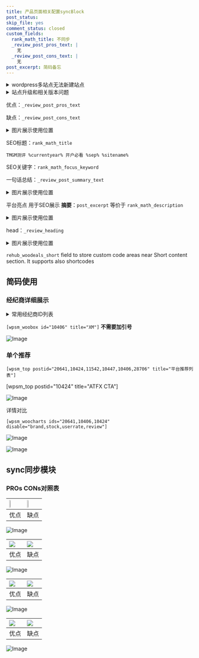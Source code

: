 ```yaml
---
title: 产品页面相关配置syncBlock
post_status: 
skip_file: yes
comment_status: closed
custom_fields:
  rank_math_title: 不同步
  _review_post_pros_text: |
    无
  _review_post_cons_text: |
    无
post_excerpt: 简码备忘
---
```

<details><summary>wordpress多站点无法新建站点</summary>

<li>和报错需要清理cookies一样的原因</li>
<li>wp-config.php里面<code>define( 'SUBDOMAIN_INSTALL', false );//子域名安装</code></li>
<li>新建子站点是用<code>define( 'SUBDOMAIN_INSTALL', true);//子域名安装</code> 完成以后，改成<code>false</code></li>
</details>

<details><summary>站点升级和相关版本问题</summary>

<p>wordpress：5.9.9
woocommerce：7.5.1
出现问题的地方：主题选项里面>><strong>Product layout >>compact style</strong></p>
<p>如何出现没有用过的字段 导致无法保存。先导出配置 然后进行修改，后面再次恢复即可。</p>
<p>出现部分字段无法显示时，需要返回默认布局后，对产品进行保存就好了。</p>
<p></p>
</details>

优点：`_review_post_pros_text`

缺点：`_review_post_cons_text`

<details><summary>图片展示使用位置</summary>

<img src="https://prod-files-secure.s3.us-west-2.amazonaws.com/39ed1227-6d7d-4570-be36-9ccd4a2c4241/f51d3d83-55d4-4bdf-9604-f37ec77ab556/Untitled.png?X-Amz-Algorithm=AWS4-HMAC-SHA256&X-Amz-Content-Sha256=UNSIGNED-PAYLOAD&X-Amz-Credential=ASIAZI2LB466ZSBEBJB7%2F20251002%2Fus-west-2%2Fs3%2Faws4_request&X-Amz-Date=20251002T105518Z&X-Amz-Expires=3600&X-Amz-Security-Token=IQoJb3JpZ2luX2VjEJL%2F%2F%2F%2F%2F%2F%2F%2F%2F%2FwEaCXVzLXdlc3QtMiJIMEYCIQDeN1HZQK4qlIeD8FjW%2Fc92oIoDkp2gTLqdsrhzvRRiFQIhAJ%2FDzuwu0Zj8MAPmqbxG95wqZN5N%2Bi5xWUal2zlsDPMYKv8DCCsQABoMNjM3NDIzMTgzODA1IgxJ6Bzfz3hhQ%2Be6uOgq3AOip3nj1kO%2FjVEE1rN2O8nKa25qhBEYVO4j2g8vDCRlkXbJRqoKVuW2yabUddz%2BBYr9ZPFKhdmlxq5e6yb3M2JiCrJ6u%2FhVhKpI0FxHSbYygAiTDIGyDJpfBD63w26EF5u5fj3DyNi8fLvunVMEK9rOkxQC3YwIvVR5I2POubzjG8zXwNYZA%2BY9TdOFWGuj3o6dJaTyzcmeHu0FbpArHaSemD%2FohuY8NR1ygx8oALE%2BDyYayGM7EdFBgBz1%2Bnb0v1zgPfZZrXe36nuh7SwE1ibHUrHDkqiafXpvcw2qtckJbV8mOBhWDjQGCKWRXiTOCRmlQK8t6RwS9NcOvhIQZvUcKvqAa8OdM38kqz9r76ca2tBdVJREyZ6JiSPTBVkjSeqi3tvL1NEBsGkkRfYCTxGS8yCRwOgCxfj%2FhlNSDT5GV9xlxkKL%2F8TbT3MzJbhuNOVbzgl5snd6xaT3thSXfbbaiPzv06hsA61sk4LGYP72kO%2FHB%2FG9ozcAXR2rNYTZEm2sGakhZKTtqWHOhTQ%2BqDArRM0ePQQQAY7VxQ8gj%2BTmRz3YeX9S2uFWY2Kz8018llisiFAg7ya99fhPj0zydiD7c556LBNkctuQLluK354DGoNqNoOQO1ZvSPfdgDCWkfnGBjqkAbbPfG7clbno1hg5VA26KDRDm1qJMDQiq55n1ksuU%2B%2FJleM0mKjT2szgrJAscs331gOJ9r%2FPwPQzK1F0TVdRB8mrLl0yGxnjoCci6Y3vcjVGe7uFyI9R%2Bx1ou9ITHr2DdvZQ98nO3pxBYG0ueSL1dlynSBWDHoQ4%2B30W91E7Z0iBJ1i6SlVVvEC4oj3RGPqj1f4GFkjnhu%2BjbvndlDAHf053nM2%2B&X-Amz-Signature=9f60ac23707f6ad3ae929d8bc783e5045e6aca0866903aaf22cb45457f28f9d9&X-Amz-SignedHeaders=host&x-amz-checksum-mode=ENABLED&x-id=GetObject" alt="Image">
</details>

SEO标题：`rank_math_title`

`TMGM测评 %currentyear% 开户必看 %sep% %sitename%`

SEO关键字：`rank_math_focus_keyword`

一句话总结：`_review_post_summary_text`

<details><summary>图片展示使用位置</summary>

<img src="https://prod-files-secure.s3.us-west-2.amazonaws.com/39ed1227-6d7d-4570-be36-9ccd4a2c4241/4b96a922-296c-4f4e-8630-d1c870cbce01/Untitled.png?X-Amz-Algorithm=AWS4-HMAC-SHA256&X-Amz-Content-Sha256=UNSIGNED-PAYLOAD&X-Amz-Credential=ASIAZI2LB466RA3RZUW3%2F20251002%2Fus-west-2%2Fs3%2Faws4_request&X-Amz-Date=20251002T105518Z&X-Amz-Expires=3600&X-Amz-Security-Token=IQoJb3JpZ2luX2VjEJL%2F%2F%2F%2F%2F%2F%2F%2F%2F%2FwEaCXVzLXdlc3QtMiJHMEUCIAQOFwncG0NKRqH5tvakL5Pm4hLUr8Hy4STCVuBhTfIzAiEA2pE%2B0z6XJg4YEXpGtJWh7Lb7t%2FYzxytJzmlUDopeCtUq%2FwMIKxAAGgw2Mzc0MjMxODM4MDUiDB3WgDnDshEV6TfMRSrcA1AttfwWLXSJ3PY7psfPvjJ6JOKPGehPUO5JWAOTY%2Bnh9eZA3FIGh4nMBXzReYKa7tqtWc55VFh8CbZQLPgDwa9WDxzwnK8g%2BTjoV%2BBIVSCIMSxtmeOVLjT3vFh7hFLHOkAft7g%2BrSUJO0FQG33A2KKcHNeAhtxSoceuZryfNZ3RbvJr4pu7xmkLyLhmWBcSB%2FXooOv51gR7AzYzDPMGEd60H%2BBAG%2FsrTZsu2ykis1PBdsorJeK1XMduR0%2FiE4KVmf1PL5ESaQgsFocSXarHG%2BTEjtaNHdLDG39qUrwxFXkdcgYfjcOXGHglKP%2B10E6al8P0StRua49c%2BLrzZkysBqTziLJUxXk8LcZtpLvBeOhlP2QvIo9gPnF8U5o2GfRBcgSbch2Lzv3uKr1RgeGKE4tsYX6OJllr6SH94VdB0cNCKcUwmkq3HGefNGBjdMUFZLyh0IsZ5PrvMtqczXa3XU5F2IySf970crNP1C8H8Aut4o%2B4fAovNi85WkagMF%2FrwGXJViVSbRIV2jVnfCs%2FrO7YBtRDGcyaLhqGuGwDxE0kYM6rSgVO3yESHS6mWqoxqLpPqtrqJ8%2FipZIUFbmzV9E0h%2B2EMmF4lxSsZ0AEaJnoombZRWZdY7Gs01W7MJWQ%2BcYGOqUBd%2FHE8g3kEOMxF%2FMxIgS1%2BVw6JaxnNYq0PhnifKKQnaVYLAwlqTgfu5iKIKk4buhGjlhr%2FowkUr4ecCo03TaHGH978yOF%2B2ZEiCOhq1kar0I8Y0rAFLDGibPcllMO2OtsBfncZWgrEJbzulhT8YamaZy3MgJW2MKi5ZaXc5DnNJliV5scRFGWCzzqgAqbjov6AY4NECjQo4vB%2F0dEV0rlwfFuDiLY&X-Amz-Signature=ed638594de9af7e1031492e6d1cde245a37fd59d3557034049c44954ff14d7f7&X-Amz-SignedHeaders=host&x-amz-checksum-mode=ENABLED&x-id=GetObject" alt="Image">
</details>

平台亮点 用于SEO展示 **摘要**：`post_excerpt`  等价于 `rank_math_description`

<details><summary>图片展示使用位置</summary>

<img src="https://prod-files-secure.s3.us-west-2.amazonaws.com/39ed1227-6d7d-4570-be36-9ccd4a2c4241/1ee11f63-b60a-4dfe-a7a7-d58ff23b5d88/Untitled.png?X-Amz-Algorithm=AWS4-HMAC-SHA256&X-Amz-Content-Sha256=UNSIGNED-PAYLOAD&X-Amz-Credential=ASIAZI2LB466R27ZHOS4%2F20251002%2Fus-west-2%2Fs3%2Faws4_request&X-Amz-Date=20251002T105519Z&X-Amz-Expires=3600&X-Amz-Security-Token=IQoJb3JpZ2luX2VjEJL%2F%2F%2F%2F%2F%2F%2F%2F%2F%2FwEaCXVzLXdlc3QtMiJIMEYCIQDXGSQjm6dKbqKjG%2BbK9hHDevDhWrYuxVWkx97BZsXq4QIhANn02E7hdIa7Sn7X19A7AlL7xm%2FzQrMuyZFXrW5U0WTwKv8DCCsQABoMNjM3NDIzMTgzODA1Igx%2FRGA45VHpRJgCwWUq3AO7dR2xG1HKdi5dDt4mm3XSVdllKYELHSEAuf9R3fc2HQVe%2BCv1FG6CVRqsebBqdeOdf9duqq9Td%2FEpcn3UmnqjPSBiShi%2F4W7KPP4pdmsntBDMg%2BnSctHnjP2aE29LWxMggcilGNvoNStaVsvXuXGOb2EmgBuCqt7OWAh64QoEpCBAdO9DEUkJw6ztqnmy9d7cbpSQtiDH3hLn3vBs984YCxVdT8RTvaxamZSIs60mVvI5H7FbhWTGWezZSVOdRL0hx5qbpyBgF18FAF2EFGt84QYCg5TqdvXLy3xP0gJVmLwwLy88%2FbQZ4IX%2FgC0pQUrAZ4jVLbzWStObI4kH2gTbuWBwHpos93syKJVCZKDgjBf4oAB8d9Vp537lyNtyNd7hJotu%2Fxl%2FCI9TjhqV977Cp4OHQaBPQ8VPgez8B%2BFAL7Qx6y0WkLQAMUnUKgccfG4hvINwkowA6ci2vwsu%2FbDwYrPr1eWfkr0WzbrX7Qsg9YKVxLB8Owro%2F5ibP%2BIpcCXn7nc0t8lqBNt9odDYCYgY9n1MfodatW8VOgabIIfCqj%2F9p8Q3MV5XScymJwv6k5chsZfDPx5xDRSnowpyAPeWfEVFiZx734k3J7HT1AEE74iilHunmxIis%2BVvrjDAkPnGBjqkARBTiiUg3YvcVKvLy9fIW2j72jXLS55hD2QkoS1NffobtHJ2Gny6Ngs%2FJ9eMjBMUJe0GSzRhw0fY9rDax6fk4whBDTKR9cp4Yiz0HcEvAQ0P3AaPUpw20d7Aere3LmPVK142%2FBkC9qFLbeWDRehd6faPZD0DL%2F0H08K4gMALDujabmrskCkppycrt%2FaJz2kHo4AAv%2BQz8RIWtxuWV%2FIgWivTiTAR&X-Amz-Signature=b636f3a8666737483f700a7b42e90d2dd885ea5edb3631f193696bdb0655a47b&X-Amz-SignedHeaders=host&x-amz-checksum-mode=ENABLED&x-id=GetObject" alt="Image">
<img src="https://prod-files-secure.s3.us-west-2.amazonaws.com/39ed1227-6d7d-4570-be36-9ccd4a2c4241/ad4118b5-78d8-4fbe-801e-3b29b5d99c01/Untitled.png?X-Amz-Algorithm=AWS4-HMAC-SHA256&X-Amz-Content-Sha256=UNSIGNED-PAYLOAD&X-Amz-Credential=ASIAZI2LB466R27ZHOS4%2F20251002%2Fus-west-2%2Fs3%2Faws4_request&X-Amz-Date=20251002T105519Z&X-Amz-Expires=3600&X-Amz-Security-Token=IQoJb3JpZ2luX2VjEJL%2F%2F%2F%2F%2F%2F%2F%2F%2F%2FwEaCXVzLXdlc3QtMiJIMEYCIQDXGSQjm6dKbqKjG%2BbK9hHDevDhWrYuxVWkx97BZsXq4QIhANn02E7hdIa7Sn7X19A7AlL7xm%2FzQrMuyZFXrW5U0WTwKv8DCCsQABoMNjM3NDIzMTgzODA1Igx%2FRGA45VHpRJgCwWUq3AO7dR2xG1HKdi5dDt4mm3XSVdllKYELHSEAuf9R3fc2HQVe%2BCv1FG6CVRqsebBqdeOdf9duqq9Td%2FEpcn3UmnqjPSBiShi%2F4W7KPP4pdmsntBDMg%2BnSctHnjP2aE29LWxMggcilGNvoNStaVsvXuXGOb2EmgBuCqt7OWAh64QoEpCBAdO9DEUkJw6ztqnmy9d7cbpSQtiDH3hLn3vBs984YCxVdT8RTvaxamZSIs60mVvI5H7FbhWTGWezZSVOdRL0hx5qbpyBgF18FAF2EFGt84QYCg5TqdvXLy3xP0gJVmLwwLy88%2FbQZ4IX%2FgC0pQUrAZ4jVLbzWStObI4kH2gTbuWBwHpos93syKJVCZKDgjBf4oAB8d9Vp537lyNtyNd7hJotu%2Fxl%2FCI9TjhqV977Cp4OHQaBPQ8VPgez8B%2BFAL7Qx6y0WkLQAMUnUKgccfG4hvINwkowA6ci2vwsu%2FbDwYrPr1eWfkr0WzbrX7Qsg9YKVxLB8Owro%2F5ibP%2BIpcCXn7nc0t8lqBNt9odDYCYgY9n1MfodatW8VOgabIIfCqj%2F9p8Q3MV5XScymJwv6k5chsZfDPx5xDRSnowpyAPeWfEVFiZx734k3J7HT1AEE74iilHunmxIis%2BVvrjDAkPnGBjqkARBTiiUg3YvcVKvLy9fIW2j72jXLS55hD2QkoS1NffobtHJ2Gny6Ngs%2FJ9eMjBMUJe0GSzRhw0fY9rDax6fk4whBDTKR9cp4Yiz0HcEvAQ0P3AaPUpw20d7Aere3LmPVK142%2FBkC9qFLbeWDRehd6faPZD0DL%2F0H08K4gMALDujabmrskCkppycrt%2FaJz2kHo4AAv%2BQz8RIWtxuWV%2FIgWivTiTAR&X-Amz-Signature=91cf33ffcb8852cfba327b12d84af3608e70d1bb96ca3d30e293c1ac37dc302a&X-Amz-SignedHeaders=host&x-amz-checksum-mode=ENABLED&x-id=GetObject" alt="Image">
<img src="https://prod-files-secure.s3.us-west-2.amazonaws.com/39ed1227-6d7d-4570-be36-9ccd4a2c4241/a38cf7c9-a79c-4b64-9e94-13589fe0758b/Untitled.png?X-Amz-Algorithm=AWS4-HMAC-SHA256&X-Amz-Content-Sha256=UNSIGNED-PAYLOAD&X-Amz-Credential=ASIAZI2LB466R27ZHOS4%2F20251002%2Fus-west-2%2Fs3%2Faws4_request&X-Amz-Date=20251002T105519Z&X-Amz-Expires=3600&X-Amz-Security-Token=IQoJb3JpZ2luX2VjEJL%2F%2F%2F%2F%2F%2F%2F%2F%2F%2FwEaCXVzLXdlc3QtMiJIMEYCIQDXGSQjm6dKbqKjG%2BbK9hHDevDhWrYuxVWkx97BZsXq4QIhANn02E7hdIa7Sn7X19A7AlL7xm%2FzQrMuyZFXrW5U0WTwKv8DCCsQABoMNjM3NDIzMTgzODA1Igx%2FRGA45VHpRJgCwWUq3AO7dR2xG1HKdi5dDt4mm3XSVdllKYELHSEAuf9R3fc2HQVe%2BCv1FG6CVRqsebBqdeOdf9duqq9Td%2FEpcn3UmnqjPSBiShi%2F4W7KPP4pdmsntBDMg%2BnSctHnjP2aE29LWxMggcilGNvoNStaVsvXuXGOb2EmgBuCqt7OWAh64QoEpCBAdO9DEUkJw6ztqnmy9d7cbpSQtiDH3hLn3vBs984YCxVdT8RTvaxamZSIs60mVvI5H7FbhWTGWezZSVOdRL0hx5qbpyBgF18FAF2EFGt84QYCg5TqdvXLy3xP0gJVmLwwLy88%2FbQZ4IX%2FgC0pQUrAZ4jVLbzWStObI4kH2gTbuWBwHpos93syKJVCZKDgjBf4oAB8d9Vp537lyNtyNd7hJotu%2Fxl%2FCI9TjhqV977Cp4OHQaBPQ8VPgez8B%2BFAL7Qx6y0WkLQAMUnUKgccfG4hvINwkowA6ci2vwsu%2FbDwYrPr1eWfkr0WzbrX7Qsg9YKVxLB8Owro%2F5ibP%2BIpcCXn7nc0t8lqBNt9odDYCYgY9n1MfodatW8VOgabIIfCqj%2F9p8Q3MV5XScymJwv6k5chsZfDPx5xDRSnowpyAPeWfEVFiZx734k3J7HT1AEE74iilHunmxIis%2BVvrjDAkPnGBjqkARBTiiUg3YvcVKvLy9fIW2j72jXLS55hD2QkoS1NffobtHJ2Gny6Ngs%2FJ9eMjBMUJe0GSzRhw0fY9rDax6fk4whBDTKR9cp4Yiz0HcEvAQ0P3AaPUpw20d7Aere3LmPVK142%2FBkC9qFLbeWDRehd6faPZD0DL%2F0H08K4gMALDujabmrskCkppycrt%2FaJz2kHo4AAv%2BQz8RIWtxuWV%2FIgWivTiTAR&X-Amz-Signature=7245ad92a668010d8c97693bd41f68aaa3d75d86911a019356a26fe6bf82d143&X-Amz-SignedHeaders=host&x-amz-checksum-mode=ENABLED&x-id=GetObject" alt="Image">
<img src="https://prod-files-secure.s3.us-west-2.amazonaws.com/39ed1227-6d7d-4570-be36-9ccd4a2c4241/7da6fc1e-d2ac-42ae-8c75-cb5749aa18f6/Untitled.png?X-Amz-Algorithm=AWS4-HMAC-SHA256&X-Amz-Content-Sha256=UNSIGNED-PAYLOAD&X-Amz-Credential=ASIAZI2LB466R27ZHOS4%2F20251002%2Fus-west-2%2Fs3%2Faws4_request&X-Amz-Date=20251002T105519Z&X-Amz-Expires=3600&X-Amz-Security-Token=IQoJb3JpZ2luX2VjEJL%2F%2F%2F%2F%2F%2F%2F%2F%2F%2FwEaCXVzLXdlc3QtMiJIMEYCIQDXGSQjm6dKbqKjG%2BbK9hHDevDhWrYuxVWkx97BZsXq4QIhANn02E7hdIa7Sn7X19A7AlL7xm%2FzQrMuyZFXrW5U0WTwKv8DCCsQABoMNjM3NDIzMTgzODA1Igx%2FRGA45VHpRJgCwWUq3AO7dR2xG1HKdi5dDt4mm3XSVdllKYELHSEAuf9R3fc2HQVe%2BCv1FG6CVRqsebBqdeOdf9duqq9Td%2FEpcn3UmnqjPSBiShi%2F4W7KPP4pdmsntBDMg%2BnSctHnjP2aE29LWxMggcilGNvoNStaVsvXuXGOb2EmgBuCqt7OWAh64QoEpCBAdO9DEUkJw6ztqnmy9d7cbpSQtiDH3hLn3vBs984YCxVdT8RTvaxamZSIs60mVvI5H7FbhWTGWezZSVOdRL0hx5qbpyBgF18FAF2EFGt84QYCg5TqdvXLy3xP0gJVmLwwLy88%2FbQZ4IX%2FgC0pQUrAZ4jVLbzWStObI4kH2gTbuWBwHpos93syKJVCZKDgjBf4oAB8d9Vp537lyNtyNd7hJotu%2Fxl%2FCI9TjhqV977Cp4OHQaBPQ8VPgez8B%2BFAL7Qx6y0WkLQAMUnUKgccfG4hvINwkowA6ci2vwsu%2FbDwYrPr1eWfkr0WzbrX7Qsg9YKVxLB8Owro%2F5ibP%2BIpcCXn7nc0t8lqBNt9odDYCYgY9n1MfodatW8VOgabIIfCqj%2F9p8Q3MV5XScymJwv6k5chsZfDPx5xDRSnowpyAPeWfEVFiZx734k3J7HT1AEE74iilHunmxIis%2BVvrjDAkPnGBjqkARBTiiUg3YvcVKvLy9fIW2j72jXLS55hD2QkoS1NffobtHJ2Gny6Ngs%2FJ9eMjBMUJe0GSzRhw0fY9rDax6fk4whBDTKR9cp4Yiz0HcEvAQ0P3AaPUpw20d7Aere3LmPVK142%2FBkC9qFLbeWDRehd6faPZD0DL%2F0H08K4gMALDujabmrskCkppycrt%2FaJz2kHo4AAv%2BQz8RIWtxuWV%2FIgWivTiTAR&X-Amz-Signature=3b699a82cf5fa921ceca9d763420155113d86e4f9a39f5482b9435fc0a948355&X-Amz-SignedHeaders=host&x-amz-checksum-mode=ENABLED&x-id=GetObject" alt="Image">
<img src="https://prod-files-secure.s3.us-west-2.amazonaws.com/39ed1227-6d7d-4570-be36-9ccd4a2c4241/7e97f40a-eaee-47f5-b2f9-475f96808fa7/Untitled.png?X-Amz-Algorithm=AWS4-HMAC-SHA256&X-Amz-Content-Sha256=UNSIGNED-PAYLOAD&X-Amz-Credential=ASIAZI2LB466R27ZHOS4%2F20251002%2Fus-west-2%2Fs3%2Faws4_request&X-Amz-Date=20251002T105519Z&X-Amz-Expires=3600&X-Amz-Security-Token=IQoJb3JpZ2luX2VjEJL%2F%2F%2F%2F%2F%2F%2F%2F%2F%2FwEaCXVzLXdlc3QtMiJIMEYCIQDXGSQjm6dKbqKjG%2BbK9hHDevDhWrYuxVWkx97BZsXq4QIhANn02E7hdIa7Sn7X19A7AlL7xm%2FzQrMuyZFXrW5U0WTwKv8DCCsQABoMNjM3NDIzMTgzODA1Igx%2FRGA45VHpRJgCwWUq3AO7dR2xG1HKdi5dDt4mm3XSVdllKYELHSEAuf9R3fc2HQVe%2BCv1FG6CVRqsebBqdeOdf9duqq9Td%2FEpcn3UmnqjPSBiShi%2F4W7KPP4pdmsntBDMg%2BnSctHnjP2aE29LWxMggcilGNvoNStaVsvXuXGOb2EmgBuCqt7OWAh64QoEpCBAdO9DEUkJw6ztqnmy9d7cbpSQtiDH3hLn3vBs984YCxVdT8RTvaxamZSIs60mVvI5H7FbhWTGWezZSVOdRL0hx5qbpyBgF18FAF2EFGt84QYCg5TqdvXLy3xP0gJVmLwwLy88%2FbQZ4IX%2FgC0pQUrAZ4jVLbzWStObI4kH2gTbuWBwHpos93syKJVCZKDgjBf4oAB8d9Vp537lyNtyNd7hJotu%2Fxl%2FCI9TjhqV977Cp4OHQaBPQ8VPgez8B%2BFAL7Qx6y0WkLQAMUnUKgccfG4hvINwkowA6ci2vwsu%2FbDwYrPr1eWfkr0WzbrX7Qsg9YKVxLB8Owro%2F5ibP%2BIpcCXn7nc0t8lqBNt9odDYCYgY9n1MfodatW8VOgabIIfCqj%2F9p8Q3MV5XScymJwv6k5chsZfDPx5xDRSnowpyAPeWfEVFiZx734k3J7HT1AEE74iilHunmxIis%2BVvrjDAkPnGBjqkARBTiiUg3YvcVKvLy9fIW2j72jXLS55hD2QkoS1NffobtHJ2Gny6Ngs%2FJ9eMjBMUJe0GSzRhw0fY9rDax6fk4whBDTKR9cp4Yiz0HcEvAQ0P3AaPUpw20d7Aere3LmPVK142%2FBkC9qFLbeWDRehd6faPZD0DL%2F0H08K4gMALDujabmrskCkppycrt%2FaJz2kHo4AAv%2BQz8RIWtxuWV%2FIgWivTiTAR&X-Amz-Signature=9bdc207f0bd5a7bfeeb67b6487b5e4b3be9b1f1f267c6be77d99c48061f7270c&X-Amz-SignedHeaders=host&x-amz-checksum-mode=ENABLED&x-id=GetObject" alt="Image">
</details>

head：`_review_heading`

<details><summary>图片展示使用位置</summary>

<img src="https://prod-files-secure.s3.us-west-2.amazonaws.com/39ed1227-6d7d-4570-be36-9ccd4a2c4241/3a4650ad-9887-415c-889a-edd51fa54f27/Untitled.png?X-Amz-Algorithm=AWS4-HMAC-SHA256&X-Amz-Content-Sha256=UNSIGNED-PAYLOAD&X-Amz-Credential=ASIAZI2LB466YNONNQAB%2F20251002%2Fus-west-2%2Fs3%2Faws4_request&X-Amz-Date=20251002T105519Z&X-Amz-Expires=3600&X-Amz-Security-Token=IQoJb3JpZ2luX2VjEJL%2F%2F%2F%2F%2F%2F%2F%2F%2F%2FwEaCXVzLXdlc3QtMiJHMEUCIBAeIuSGc%2FZFaCpgvcUdqOjR%2F9yA1ljRY4mcpHAz0GBlAiEAltetwY57JLkns4s41aDZXi4Kth7ZO%2BrtyVJinA3N6j8q%2FwMIKxAAGgw2Mzc0MjMxODM4MDUiDPfX4IUJTo22zVUfHyrcA%2FZiUqqNStgHY5sHaOQycga%2FTeNpO7mB3wHv3Efdn1PYWaENOJgoFU%2FWJtQBHpL0jYLOxfT663fMJo8g5pO4Z3ePenw1%2Fpf0frNXDc9ptOwY3mMjQBDf%2FTAemfJYHiFhakTJzvvG9m7RhjPxom47dCnvxzyuene9LXzsFWMs80gIwAmwirwwea96Yyz6V2o0AKe4Hpo6pun9uUKoxkcljhew5HxZ8HIyK7JrGnWPCL1DDAywnk%2Bn1fDpwm15tZ%2BrqXhhy%2FuIQG4L1sWkOi7Bnwh3rtAXHYqq7FIkrIA1z4n1FO2iwnAEqIFYbGH6t6S5F8v3bS%2FzZ67XoxNchPGWzzV3cy9p2%2BCyT4J0vuyxPeJwY0YKFT7zONqCqewwJhwOILwkwE2%2BIQADEk3Fz0pI6xQzVDRhPscKCOloz1V8tJgT46aSOBcqrq5EZ2gTF%2FqpNxSVjeehyz%2B0bz17yAuEMGxuLGgcAAniHHbTMitYsWLUsVMKGPJtsw1hcwu90u4keBzZ%2Bi9BsdPpWXoXnLcbpx8Jqqe0w%2Bkkf6RBa5tqBYcrVKoRxBMDp1urxfqjk%2BKn2p%2FxCqh9OsAjp4UO8BeplSXKQMemOMoXaNMy2OsWBnUf26WXSuoX7o%2BRAsm5MJmQ%2BcYGOqUBo0geWFBTpOzhFmJ4sxEDE%2FWRL1c7on9yac1zU6sQxCBCf2J2O2z2LI6JxYNaKkN3Fx9kdeT8F0hNgnfTkUu9pXgSOBdf7ggBT91gBlbyaFeBByLrKxGdGGtEgE%2B8L5G5DtqDqDpznMz3oDhTSllg0uLQ7HCBNwvMD3JzCjnLozaIaJU3m5NS3Y1390fO1ZZrIlolFOpf%2F4iWAbDivTzGU7K3id2S&X-Amz-Signature=fcd8e897edffa611cb09b593fc2c7b5516d92c08781e32736cb0e8570a8fb9b6&X-Amz-SignedHeaders=host&x-amz-checksum-mode=ENABLED&x-id=GetObject" alt="Image">
</details>

`rehub_woodeals_short`	field to store custom code areas near Short content section. It supports also shortcodes



## 简码使用

### 经纪商详细展示

<details><summary>常用经纪商ID列表</summary>

<pre><code class="php">嘉盛 ===> 20641  [wpsm_woobox id="20641" title="嘉盛"]
易信easymarkets ===> 11542  [wpsm_woobox id="11542" title="易信easymarkets"]
ATFX外汇 ===> 10424  [wpsm_woobox id="10424" title="ATFX"]
XM ===> 10406  [wpsm_woobox id="10406" title="XM"]
TMGM ===> 29622  [wpsm_woobox id="29622" title="TMGM"]
HYCM ===> 10447  [wpsm_woobox id="10447" title="HYCM"]
fpmarkets澳福外汇 ===> 20639  [wpsm_woobox id="20639" title="fpmarkets澳福外汇"]</code></pre>
</details>

`[wpsm_woobox id="10406" title="XM"]` **不需要加引号**

![Image](https://prod-files-secure.s3.us-west-2.amazonaws.com/39ed1227-6d7d-4570-be36-9ccd4a2c4241/4f898f9d-0fa7-4e43-acd3-ac6bc7be575a/Untitled.png?X-Amz-Algorithm=AWS4-HMAC-SHA256&X-Amz-Content-Sha256=UNSIGNED-PAYLOAD&X-Amz-Credential=ASIAZI2LB4667JGAI5XS%2F20251002%2Fus-west-2%2Fs3%2Faws4_request&X-Amz-Date=20251002T105515Z&X-Amz-Expires=3600&X-Amz-Security-Token=IQoJb3JpZ2luX2VjEJL%2F%2F%2F%2F%2F%2F%2F%2F%2F%2FwEaCXVzLXdlc3QtMiJIMEYCIQCmbz7nYpb6YAK%2Br4O6W%2B7m8efJdQXl12hpxiz90zV%2B5AIhAI2K5B0AuwkWsGaB%2BPgXniwWiX877RydPTMeB5jYyOAFKv8DCCsQABoMNjM3NDIzMTgzODA1IgxvfTBxRkJPcDpzCsIq3AOEw8yY8iTFMZKwKQspALjE%2FKYNRLu0OgHDgxRGWR6REe4Zh3KUq4AssSy38%2B3753p2v993KPpH4CVcqNo%2FBomN02H%2BY6DNtdcEXZGz8zXT80%2B8H4hYZ7E%2BLSOB%2BWw2byacFG6cs1v8m4EpemmazeTLdjKE%2BIiDPnuI132Vg2dfqT%2BoWfWJp2AGrco%2FCHZB%2B%2FR2sC5cL5OE2FYmu5ESsUdoj8qL3RAJwaEQtiuoSDEnIP9aQHpJfh6P66Pry8NN2tQoKhMOFH81P3OI0XgvqRnJDTrDJfFDykXH6wC9QB%2BD1AY7FVxHixJqY1K5wyltoykDIzl83XuvZwbFCCohyXhMMNqfIQ%2BGIq5jCHaJS2Y1K%2F8D79qc3B0huzv1b0BhuYdDV%2B%2FSgMkBB%2BrRRjpi%2FnnOGSjKFrD6cZxAvAQGHLKmjvRS%2FxuyXH2k2SyMTTP9pfAQ9NvJL%2B0FblGSWZyLn7rSmi94365KHrE%2F8geEtx7KTKttEtV0Y%2F1wawiXep2IJsWXkWQMSINbdp%2BoWtmcU7gSpFrbO1sziHjQfc7A%2FigdqEtewzq1vxlEJONWPNeC3Ki6of%2BJsvx8LAIGjhtJgsp0skjoqNfhablpC3qQ0znAbJiCfbk6D1qjywpRqzCOkfnGBjqkAcENPMiZ1%2FQTuavQ4rEqMKcI9r2yKQq4ZIKhiA2ZnBHSV5WPAem8ePLZiS7PAkwv0rqWRCPcFmwuCoivOYzdn9cySPukwYxFr05aZDWcJopYZC3EaPL5O2zuBgni1muPEZ536ZNrb4Wj7VaM3JeklW8CqB%2F%2FbaqIqfOgKkV%2Fg5d1mwoP7Eb7TZ%2FSNAE5LZGmjQmIQK24hCFUFYq8xWLZYN303S0Y&X-Amz-Signature=e9ed2fd918ee5907cfc27e659aa1e6ee1e6177342b248a8e8e1bc2304b28d120&X-Amz-SignedHeaders=host&x-amz-checksum-mode=ENABLED&x-id=GetObject)

### 单个推荐
`[wpsm_top postid="20641,10424,11542,10447,10406,28706" title="平台推荐列表"]`

[wpsm_top postid="10424" title="ATFX CTA"]

![Image](https://prod-files-secure.s3.us-west-2.amazonaws.com/39ed1227-6d7d-4570-be36-9ccd4a2c4241/5ac620dc-51a8-48b6-b55d-91f47299193c/Untitled.png?X-Amz-Algorithm=AWS4-HMAC-SHA256&X-Amz-Content-Sha256=UNSIGNED-PAYLOAD&X-Amz-Credential=ASIAZI2LB4667JGAI5XS%2F20251002%2Fus-west-2%2Fs3%2Faws4_request&X-Amz-Date=20251002T105515Z&X-Amz-Expires=3600&X-Amz-Security-Token=IQoJb3JpZ2luX2VjEJL%2F%2F%2F%2F%2F%2F%2F%2F%2F%2FwEaCXVzLXdlc3QtMiJIMEYCIQCmbz7nYpb6YAK%2Br4O6W%2B7m8efJdQXl12hpxiz90zV%2B5AIhAI2K5B0AuwkWsGaB%2BPgXniwWiX877RydPTMeB5jYyOAFKv8DCCsQABoMNjM3NDIzMTgzODA1IgxvfTBxRkJPcDpzCsIq3AOEw8yY8iTFMZKwKQspALjE%2FKYNRLu0OgHDgxRGWR6REe4Zh3KUq4AssSy38%2B3753p2v993KPpH4CVcqNo%2FBomN02H%2BY6DNtdcEXZGz8zXT80%2B8H4hYZ7E%2BLSOB%2BWw2byacFG6cs1v8m4EpemmazeTLdjKE%2BIiDPnuI132Vg2dfqT%2BoWfWJp2AGrco%2FCHZB%2B%2FR2sC5cL5OE2FYmu5ESsUdoj8qL3RAJwaEQtiuoSDEnIP9aQHpJfh6P66Pry8NN2tQoKhMOFH81P3OI0XgvqRnJDTrDJfFDykXH6wC9QB%2BD1AY7FVxHixJqY1K5wyltoykDIzl83XuvZwbFCCohyXhMMNqfIQ%2BGIq5jCHaJS2Y1K%2F8D79qc3B0huzv1b0BhuYdDV%2B%2FSgMkBB%2BrRRjpi%2FnnOGSjKFrD6cZxAvAQGHLKmjvRS%2FxuyXH2k2SyMTTP9pfAQ9NvJL%2B0FblGSWZyLn7rSmi94365KHrE%2F8geEtx7KTKttEtV0Y%2F1wawiXep2IJsWXkWQMSINbdp%2BoWtmcU7gSpFrbO1sziHjQfc7A%2FigdqEtewzq1vxlEJONWPNeC3Ki6of%2BJsvx8LAIGjhtJgsp0skjoqNfhablpC3qQ0znAbJiCfbk6D1qjywpRqzCOkfnGBjqkAcENPMiZ1%2FQTuavQ4rEqMKcI9r2yKQq4ZIKhiA2ZnBHSV5WPAem8ePLZiS7PAkwv0rqWRCPcFmwuCoivOYzdn9cySPukwYxFr05aZDWcJopYZC3EaPL5O2zuBgni1muPEZ536ZNrb4Wj7VaM3JeklW8CqB%2F%2FbaqIqfOgKkV%2Fg5d1mwoP7Eb7TZ%2FSNAE5LZGmjQmIQK24hCFUFYq8xWLZYN303S0Y&X-Amz-Signature=f0dc1a148d011deb811967938eb0b4329307bdcd1da6bdc8bd895a04a431988d&X-Amz-SignedHeaders=host&x-amz-checksum-mode=ENABLED&x-id=GetObject)

详情对比

`[wpsm_woocharts ids="20641,10406,10424" disable="brand,stock,userrate,review"]`

![Image](https://prod-files-secure.s3.us-west-2.amazonaws.com/39ed1227-6d7d-4570-be36-9ccd4a2c4241/bf3ba45f-b9f3-4295-8aef-b4a495fd25f4/Untitled.png?X-Amz-Algorithm=AWS4-HMAC-SHA256&X-Amz-Content-Sha256=UNSIGNED-PAYLOAD&X-Amz-Credential=ASIAZI2LB4667JGAI5XS%2F20251002%2Fus-west-2%2Fs3%2Faws4_request&X-Amz-Date=20251002T105515Z&X-Amz-Expires=3600&X-Amz-Security-Token=IQoJb3JpZ2luX2VjEJL%2F%2F%2F%2F%2F%2F%2F%2F%2F%2FwEaCXVzLXdlc3QtMiJIMEYCIQCmbz7nYpb6YAK%2Br4O6W%2B7m8efJdQXl12hpxiz90zV%2B5AIhAI2K5B0AuwkWsGaB%2BPgXniwWiX877RydPTMeB5jYyOAFKv8DCCsQABoMNjM3NDIzMTgzODA1IgxvfTBxRkJPcDpzCsIq3AOEw8yY8iTFMZKwKQspALjE%2FKYNRLu0OgHDgxRGWR6REe4Zh3KUq4AssSy38%2B3753p2v993KPpH4CVcqNo%2FBomN02H%2BY6DNtdcEXZGz8zXT80%2B8H4hYZ7E%2BLSOB%2BWw2byacFG6cs1v8m4EpemmazeTLdjKE%2BIiDPnuI132Vg2dfqT%2BoWfWJp2AGrco%2FCHZB%2B%2FR2sC5cL5OE2FYmu5ESsUdoj8qL3RAJwaEQtiuoSDEnIP9aQHpJfh6P66Pry8NN2tQoKhMOFH81P3OI0XgvqRnJDTrDJfFDykXH6wC9QB%2BD1AY7FVxHixJqY1K5wyltoykDIzl83XuvZwbFCCohyXhMMNqfIQ%2BGIq5jCHaJS2Y1K%2F8D79qc3B0huzv1b0BhuYdDV%2B%2FSgMkBB%2BrRRjpi%2FnnOGSjKFrD6cZxAvAQGHLKmjvRS%2FxuyXH2k2SyMTTP9pfAQ9NvJL%2B0FblGSWZyLn7rSmi94365KHrE%2F8geEtx7KTKttEtV0Y%2F1wawiXep2IJsWXkWQMSINbdp%2BoWtmcU7gSpFrbO1sziHjQfc7A%2FigdqEtewzq1vxlEJONWPNeC3Ki6of%2BJsvx8LAIGjhtJgsp0skjoqNfhablpC3qQ0znAbJiCfbk6D1qjywpRqzCOkfnGBjqkAcENPMiZ1%2FQTuavQ4rEqMKcI9r2yKQq4ZIKhiA2ZnBHSV5WPAem8ePLZiS7PAkwv0rqWRCPcFmwuCoivOYzdn9cySPukwYxFr05aZDWcJopYZC3EaPL5O2zuBgni1muPEZ536ZNrb4Wj7VaM3JeklW8CqB%2F%2FbaqIqfOgKkV%2Fg5d1mwoP7Eb7TZ%2FSNAE5LZGmjQmIQK24hCFUFYq8xWLZYN303S0Y&X-Amz-Signature=356b7f4c13ed03e10a5c5def32c06912c9b50bbb4efc981fcae071d1dee5a67f&X-Amz-SignedHeaders=host&x-amz-checksum-mode=ENABLED&x-id=GetObject)

![Image](https://prod-files-secure.s3.us-west-2.amazonaws.com/39ed1227-6d7d-4570-be36-9ccd4a2c4241/30bc56ef-f383-4b48-9768-2ebc9e436ec0/Untitled.png?X-Amz-Algorithm=AWS4-HMAC-SHA256&X-Amz-Content-Sha256=UNSIGNED-PAYLOAD&X-Amz-Credential=ASIAZI2LB4667JGAI5XS%2F20251002%2Fus-west-2%2Fs3%2Faws4_request&X-Amz-Date=20251002T105515Z&X-Amz-Expires=3600&X-Amz-Security-Token=IQoJb3JpZ2luX2VjEJL%2F%2F%2F%2F%2F%2F%2F%2F%2F%2FwEaCXVzLXdlc3QtMiJIMEYCIQCmbz7nYpb6YAK%2Br4O6W%2B7m8efJdQXl12hpxiz90zV%2B5AIhAI2K5B0AuwkWsGaB%2BPgXniwWiX877RydPTMeB5jYyOAFKv8DCCsQABoMNjM3NDIzMTgzODA1IgxvfTBxRkJPcDpzCsIq3AOEw8yY8iTFMZKwKQspALjE%2FKYNRLu0OgHDgxRGWR6REe4Zh3KUq4AssSy38%2B3753p2v993KPpH4CVcqNo%2FBomN02H%2BY6DNtdcEXZGz8zXT80%2B8H4hYZ7E%2BLSOB%2BWw2byacFG6cs1v8m4EpemmazeTLdjKE%2BIiDPnuI132Vg2dfqT%2BoWfWJp2AGrco%2FCHZB%2B%2FR2sC5cL5OE2FYmu5ESsUdoj8qL3RAJwaEQtiuoSDEnIP9aQHpJfh6P66Pry8NN2tQoKhMOFH81P3OI0XgvqRnJDTrDJfFDykXH6wC9QB%2BD1AY7FVxHixJqY1K5wyltoykDIzl83XuvZwbFCCohyXhMMNqfIQ%2BGIq5jCHaJS2Y1K%2F8D79qc3B0huzv1b0BhuYdDV%2B%2FSgMkBB%2BrRRjpi%2FnnOGSjKFrD6cZxAvAQGHLKmjvRS%2FxuyXH2k2SyMTTP9pfAQ9NvJL%2B0FblGSWZyLn7rSmi94365KHrE%2F8geEtx7KTKttEtV0Y%2F1wawiXep2IJsWXkWQMSINbdp%2BoWtmcU7gSpFrbO1sziHjQfc7A%2FigdqEtewzq1vxlEJONWPNeC3Ki6of%2BJsvx8LAIGjhtJgsp0skjoqNfhablpC3qQ0znAbJiCfbk6D1qjywpRqzCOkfnGBjqkAcENPMiZ1%2FQTuavQ4rEqMKcI9r2yKQq4ZIKhiA2ZnBHSV5WPAem8ePLZiS7PAkwv0rqWRCPcFmwuCoivOYzdn9cySPukwYxFr05aZDWcJopYZC3EaPL5O2zuBgni1muPEZ536ZNrb4Wj7VaM3JeklW8CqB%2F%2FbaqIqfOgKkV%2Fg5d1mwoP7Eb7TZ%2FSNAE5LZGmjQmIQK24hCFUFYq8xWLZYN303S0Y&X-Amz-Signature=a52bfd7dd867e02ceb3a2cf85410bc41129c579111a3c94fa56f21c17e338be3&X-Amz-SignedHeaders=host&x-amz-checksum-mode=ENABLED&x-id=GetObject)

## sync同步模块

### PROs CONs对照表

| <img src="https://cdn.ifttt.fun/gh/jarlin8/OSS@main/icons/customize/pros.svg" height="auto" width="37.3%"> | <img src="https://cdn.ifttt.fun/gh/jarlin8/OSS@main/icons/customize/cons.svg" height="auto" width="28.8%"> |
| :--- | :--- |
| 优点 | 缺点 |

![Image](https://prod-files-secure.s3.us-west-2.amazonaws.com/39ed1227-6d7d-4570-be36-9ccd4a2c4241/8742b755-dfb5-4004-9a5f-d6e561664bd8/Untitled.png?X-Amz-Algorithm=AWS4-HMAC-SHA256&X-Amz-Content-Sha256=UNSIGNED-PAYLOAD&X-Amz-Credential=ASIAZI2LB4667JGAI5XS%2F20251002%2Fus-west-2%2Fs3%2Faws4_request&X-Amz-Date=20251002T105515Z&X-Amz-Expires=3600&X-Amz-Security-Token=IQoJb3JpZ2luX2VjEJL%2F%2F%2F%2F%2F%2F%2F%2F%2F%2FwEaCXVzLXdlc3QtMiJIMEYCIQCmbz7nYpb6YAK%2Br4O6W%2B7m8efJdQXl12hpxiz90zV%2B5AIhAI2K5B0AuwkWsGaB%2BPgXniwWiX877RydPTMeB5jYyOAFKv8DCCsQABoMNjM3NDIzMTgzODA1IgxvfTBxRkJPcDpzCsIq3AOEw8yY8iTFMZKwKQspALjE%2FKYNRLu0OgHDgxRGWR6REe4Zh3KUq4AssSy38%2B3753p2v993KPpH4CVcqNo%2FBomN02H%2BY6DNtdcEXZGz8zXT80%2B8H4hYZ7E%2BLSOB%2BWw2byacFG6cs1v8m4EpemmazeTLdjKE%2BIiDPnuI132Vg2dfqT%2BoWfWJp2AGrco%2FCHZB%2B%2FR2sC5cL5OE2FYmu5ESsUdoj8qL3RAJwaEQtiuoSDEnIP9aQHpJfh6P66Pry8NN2tQoKhMOFH81P3OI0XgvqRnJDTrDJfFDykXH6wC9QB%2BD1AY7FVxHixJqY1K5wyltoykDIzl83XuvZwbFCCohyXhMMNqfIQ%2BGIq5jCHaJS2Y1K%2F8D79qc3B0huzv1b0BhuYdDV%2B%2FSgMkBB%2BrRRjpi%2FnnOGSjKFrD6cZxAvAQGHLKmjvRS%2FxuyXH2k2SyMTTP9pfAQ9NvJL%2B0FblGSWZyLn7rSmi94365KHrE%2F8geEtx7KTKttEtV0Y%2F1wawiXep2IJsWXkWQMSINbdp%2BoWtmcU7gSpFrbO1sziHjQfc7A%2FigdqEtewzq1vxlEJONWPNeC3Ki6of%2BJsvx8LAIGjhtJgsp0skjoqNfhablpC3qQ0znAbJiCfbk6D1qjywpRqzCOkfnGBjqkAcENPMiZ1%2FQTuavQ4rEqMKcI9r2yKQq4ZIKhiA2ZnBHSV5WPAem8ePLZiS7PAkwv0rqWRCPcFmwuCoivOYzdn9cySPukwYxFr05aZDWcJopYZC3EaPL5O2zuBgni1muPEZ536ZNrb4Wj7VaM3JeklW8CqB%2F%2FbaqIqfOgKkV%2Fg5d1mwoP7Eb7TZ%2FSNAE5LZGmjQmIQK24hCFUFYq8xWLZYN303S0Y&X-Amz-Signature=aa86b56bd71d8b0b5723e6afe3fba1bea5dfe793b55fc44bce84375e1c60049a&X-Amz-SignedHeaders=host&x-amz-checksum-mode=ENABLED&x-id=GetObject)

| <img src="https://cdn.ifttt.fun/gh/jarlin8/OSS@main/icons/customize/pros1.svg" height="auto"> | <img src="https://cdn.ifttt.fun/gh/jarlin8/OSS@main/icons/customize/cons1.svg" height="auto"> |
| :--- | :--- |
| 优点 | 缺点 |

![Image](https://prod-files-secure.s3.us-west-2.amazonaws.com/39ed1227-6d7d-4570-be36-9ccd4a2c4241/806358f8-c9c4-4e17-bb35-c6c76a5397a5/Untitled.png?X-Amz-Algorithm=AWS4-HMAC-SHA256&X-Amz-Content-Sha256=UNSIGNED-PAYLOAD&X-Amz-Credential=ASIAZI2LB4667JGAI5XS%2F20251002%2Fus-west-2%2Fs3%2Faws4_request&X-Amz-Date=20251002T105515Z&X-Amz-Expires=3600&X-Amz-Security-Token=IQoJb3JpZ2luX2VjEJL%2F%2F%2F%2F%2F%2F%2F%2F%2F%2FwEaCXVzLXdlc3QtMiJIMEYCIQCmbz7nYpb6YAK%2Br4O6W%2B7m8efJdQXl12hpxiz90zV%2B5AIhAI2K5B0AuwkWsGaB%2BPgXniwWiX877RydPTMeB5jYyOAFKv8DCCsQABoMNjM3NDIzMTgzODA1IgxvfTBxRkJPcDpzCsIq3AOEw8yY8iTFMZKwKQspALjE%2FKYNRLu0OgHDgxRGWR6REe4Zh3KUq4AssSy38%2B3753p2v993KPpH4CVcqNo%2FBomN02H%2BY6DNtdcEXZGz8zXT80%2B8H4hYZ7E%2BLSOB%2BWw2byacFG6cs1v8m4EpemmazeTLdjKE%2BIiDPnuI132Vg2dfqT%2BoWfWJp2AGrco%2FCHZB%2B%2FR2sC5cL5OE2FYmu5ESsUdoj8qL3RAJwaEQtiuoSDEnIP9aQHpJfh6P66Pry8NN2tQoKhMOFH81P3OI0XgvqRnJDTrDJfFDykXH6wC9QB%2BD1AY7FVxHixJqY1K5wyltoykDIzl83XuvZwbFCCohyXhMMNqfIQ%2BGIq5jCHaJS2Y1K%2F8D79qc3B0huzv1b0BhuYdDV%2B%2FSgMkBB%2BrRRjpi%2FnnOGSjKFrD6cZxAvAQGHLKmjvRS%2FxuyXH2k2SyMTTP9pfAQ9NvJL%2B0FblGSWZyLn7rSmi94365KHrE%2F8geEtx7KTKttEtV0Y%2F1wawiXep2IJsWXkWQMSINbdp%2BoWtmcU7gSpFrbO1sziHjQfc7A%2FigdqEtewzq1vxlEJONWPNeC3Ki6of%2BJsvx8LAIGjhtJgsp0skjoqNfhablpC3qQ0znAbJiCfbk6D1qjywpRqzCOkfnGBjqkAcENPMiZ1%2FQTuavQ4rEqMKcI9r2yKQq4ZIKhiA2ZnBHSV5WPAem8ePLZiS7PAkwv0rqWRCPcFmwuCoivOYzdn9cySPukwYxFr05aZDWcJopYZC3EaPL5O2zuBgni1muPEZ536ZNrb4Wj7VaM3JeklW8CqB%2F%2FbaqIqfOgKkV%2Fg5d1mwoP7Eb7TZ%2FSNAE5LZGmjQmIQK24hCFUFYq8xWLZYN303S0Y&X-Amz-Signature=1d016ccfab66f93c0c903e548dbd473edfb1adc8253f5c2ecd181e62c5c5210d&X-Amz-SignedHeaders=host&x-amz-checksum-mode=ENABLED&x-id=GetObject)

| <img src="https://cdn.ifttt.fun/gh/jarlin8/OSS@main/icons/customize/pros2.svg" height="auto"> | <img src="https://cdn.ifttt.fun/gh/jarlin8/OSS@main/icons/customize/cons2.svg" height="auto"> |
| :--- | :--- |
| 优点 | 缺点 |

![Image](https://prod-files-secure.s3.us-west-2.amazonaws.com/39ed1227-6d7d-4570-be36-9ccd4a2c4241/a9245ec9-70dd-4005-b534-0d54315fc5f3/Untitled.png?X-Amz-Algorithm=AWS4-HMAC-SHA256&X-Amz-Content-Sha256=UNSIGNED-PAYLOAD&X-Amz-Credential=ASIAZI2LB4667JGAI5XS%2F20251002%2Fus-west-2%2Fs3%2Faws4_request&X-Amz-Date=20251002T105515Z&X-Amz-Expires=3600&X-Amz-Security-Token=IQoJb3JpZ2luX2VjEJL%2F%2F%2F%2F%2F%2F%2F%2F%2F%2FwEaCXVzLXdlc3QtMiJIMEYCIQCmbz7nYpb6YAK%2Br4O6W%2B7m8efJdQXl12hpxiz90zV%2B5AIhAI2K5B0AuwkWsGaB%2BPgXniwWiX877RydPTMeB5jYyOAFKv8DCCsQABoMNjM3NDIzMTgzODA1IgxvfTBxRkJPcDpzCsIq3AOEw8yY8iTFMZKwKQspALjE%2FKYNRLu0OgHDgxRGWR6REe4Zh3KUq4AssSy38%2B3753p2v993KPpH4CVcqNo%2FBomN02H%2BY6DNtdcEXZGz8zXT80%2B8H4hYZ7E%2BLSOB%2BWw2byacFG6cs1v8m4EpemmazeTLdjKE%2BIiDPnuI132Vg2dfqT%2BoWfWJp2AGrco%2FCHZB%2B%2FR2sC5cL5OE2FYmu5ESsUdoj8qL3RAJwaEQtiuoSDEnIP9aQHpJfh6P66Pry8NN2tQoKhMOFH81P3OI0XgvqRnJDTrDJfFDykXH6wC9QB%2BD1AY7FVxHixJqY1K5wyltoykDIzl83XuvZwbFCCohyXhMMNqfIQ%2BGIq5jCHaJS2Y1K%2F8D79qc3B0huzv1b0BhuYdDV%2B%2FSgMkBB%2BrRRjpi%2FnnOGSjKFrD6cZxAvAQGHLKmjvRS%2FxuyXH2k2SyMTTP9pfAQ9NvJL%2B0FblGSWZyLn7rSmi94365KHrE%2F8geEtx7KTKttEtV0Y%2F1wawiXep2IJsWXkWQMSINbdp%2BoWtmcU7gSpFrbO1sziHjQfc7A%2FigdqEtewzq1vxlEJONWPNeC3Ki6of%2BJsvx8LAIGjhtJgsp0skjoqNfhablpC3qQ0znAbJiCfbk6D1qjywpRqzCOkfnGBjqkAcENPMiZ1%2FQTuavQ4rEqMKcI9r2yKQq4ZIKhiA2ZnBHSV5WPAem8ePLZiS7PAkwv0rqWRCPcFmwuCoivOYzdn9cySPukwYxFr05aZDWcJopYZC3EaPL5O2zuBgni1muPEZ536ZNrb4Wj7VaM3JeklW8CqB%2F%2FbaqIqfOgKkV%2Fg5d1mwoP7Eb7TZ%2FSNAE5LZGmjQmIQK24hCFUFYq8xWLZYN303S0Y&X-Amz-Signature=a2b288da9a89c630bb2e8598c43038f474178b24dd988930904027c3b541d961&X-Amz-SignedHeaders=host&x-amz-checksum-mode=ENABLED&x-id=GetObject)

| <img src="https://cdn.ifttt.fun/gh/jarlin8/OSS@main/icons/customize/pros3.svg" height="auto"> | <img src="https://cdn.ifttt.fun/gh/jarlin8/OSS@main/icons/customize/cons3.svg" height="auto"> |
| :--- | :--- |
| 优点 | 缺点 |

![Image](https://prod-files-secure.s3.us-west-2.amazonaws.com/39ed1227-6d7d-4570-be36-9ccd4a2c4241/e1e580a2-2e5c-4780-9ff4-19c318fc2284/Untitled.png?X-Amz-Algorithm=AWS4-HMAC-SHA256&X-Amz-Content-Sha256=UNSIGNED-PAYLOAD&X-Amz-Credential=ASIAZI2LB4667JGAI5XS%2F20251002%2Fus-west-2%2Fs3%2Faws4_request&X-Amz-Date=20251002T105515Z&X-Amz-Expires=3600&X-Amz-Security-Token=IQoJb3JpZ2luX2VjEJL%2F%2F%2F%2F%2F%2F%2F%2F%2F%2FwEaCXVzLXdlc3QtMiJIMEYCIQCmbz7nYpb6YAK%2Br4O6W%2B7m8efJdQXl12hpxiz90zV%2B5AIhAI2K5B0AuwkWsGaB%2BPgXniwWiX877RydPTMeB5jYyOAFKv8DCCsQABoMNjM3NDIzMTgzODA1IgxvfTBxRkJPcDpzCsIq3AOEw8yY8iTFMZKwKQspALjE%2FKYNRLu0OgHDgxRGWR6REe4Zh3KUq4AssSy38%2B3753p2v993KPpH4CVcqNo%2FBomN02H%2BY6DNtdcEXZGz8zXT80%2B8H4hYZ7E%2BLSOB%2BWw2byacFG6cs1v8m4EpemmazeTLdjKE%2BIiDPnuI132Vg2dfqT%2BoWfWJp2AGrco%2FCHZB%2B%2FR2sC5cL5OE2FYmu5ESsUdoj8qL3RAJwaEQtiuoSDEnIP9aQHpJfh6P66Pry8NN2tQoKhMOFH81P3OI0XgvqRnJDTrDJfFDykXH6wC9QB%2BD1AY7FVxHixJqY1K5wyltoykDIzl83XuvZwbFCCohyXhMMNqfIQ%2BGIq5jCHaJS2Y1K%2F8D79qc3B0huzv1b0BhuYdDV%2B%2FSgMkBB%2BrRRjpi%2FnnOGSjKFrD6cZxAvAQGHLKmjvRS%2FxuyXH2k2SyMTTP9pfAQ9NvJL%2B0FblGSWZyLn7rSmi94365KHrE%2F8geEtx7KTKttEtV0Y%2F1wawiXep2IJsWXkWQMSINbdp%2BoWtmcU7gSpFrbO1sziHjQfc7A%2FigdqEtewzq1vxlEJONWPNeC3Ki6of%2BJsvx8LAIGjhtJgsp0skjoqNfhablpC3qQ0znAbJiCfbk6D1qjywpRqzCOkfnGBjqkAcENPMiZ1%2FQTuavQ4rEqMKcI9r2yKQq4ZIKhiA2ZnBHSV5WPAem8ePLZiS7PAkwv0rqWRCPcFmwuCoivOYzdn9cySPukwYxFr05aZDWcJopYZC3EaPL5O2zuBgni1muPEZ536ZNrb4Wj7VaM3JeklW8CqB%2F%2FbaqIqfOgKkV%2Fg5d1mwoP7Eb7TZ%2FSNAE5LZGmjQmIQK24hCFUFYq8xWLZYN303S0Y&X-Amz-Signature=0a20e4b4b9d01bae816f28aa55b4d388d28f5daef738fb7f12a06aaa24c450ec&X-Amz-SignedHeaders=host&x-amz-checksum-mode=ENABLED&x-id=GetObject)
